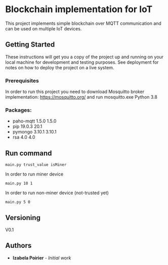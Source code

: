 # Blockchain implementation for IoT

This project implements simple blockchain over MQTT communication and can be used on multiple IoT devices.

## Getting Started

These instructions will get you a copy of the project up and running on your local machine for development and testing purposes. See deployment for notes on how to deploy the project on a live system.

### Prerequisites
In order to run this project you need to download Mosquitto broker implementation: https://mosquitto.org/ and run mosquitto.exe
Python 3.8

### Packages:
* paho-mqtt	1.5.0	1.5.0
* pip	19.0.3	20.1
* pymongo	3.10.1	3.10.1
* rsa	4.0	4.0

## Run command
```
main.py trust_value isMiner
```
In order to run miner device
```
main.py 10 1  
```
In order to run non-miner device (not-trusted yet)
```
main.py 5 0 
```

## Versioning

V0.1

## Authors

* **Izabela Poirier** - *Initial work* 

